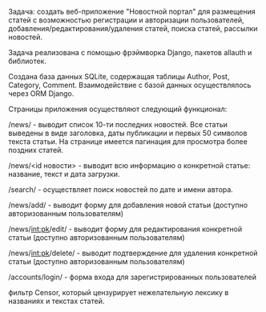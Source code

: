 Задача: создать веб-приложение "Новостной портал" для размещения статей с возможностью регистрации и авторизации пользователей, добавления/редактирования/удаления статей, поиска статей, рассылки новостей.

Задача реализована с помощью фрэймворка Django, пакетов allauth и библиотек. 

Создана база данных SQLite, содержащая таблицы Author, Post, Category, Comment. Взаимодействие с базой данных осуществлялось через ORM Django.

Страницы приложения осуществляют следующий функционал:

/news/ - выводит список 10-ти последних новостей. Все статьи выведены в виде заголовка, даты публикации и первых 50 символов текста статьи. На странице имеется пагинация для просмотра более поздних статей.

/news/<id новости> - выводит всю информацию о конкретной статье: название, текст и дата загрузки.

/search/ - осуществляет поиск новостей по дате и имени автора.

/news/add/ - выводит форму для добавления новой статьи (доступно авторизованным пользователям)

/news/<int:pk>/edit/ - выводит форму для редактирования конкретной статьи (доступно авторизованным пользователям)

/news/<int:pk>/delete/ - выводит подтверждение для удаления конкретной статьи (доступно авторизованным пользователям) 

/accounts/login/ - форма входа для зарегистрированных пользователей

фильтр Censor, который цензурирует нежелательную лексику в названиях и текстах статей.

